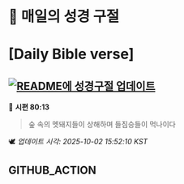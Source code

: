 # 🙏 매일의 성경 구절
# [Daily Bible verse]
## [![README에 성경구절 업데이트](https://github.com/DONGSUKA/first_test/actions/workflows/update-readme-bible.yml/badge.svg)](https://github.com/DONGSUKA/first_test/actions/workflows/update-readme-bible.yml)
<!-- START_BIBLE_VERSE -->
📖 **시편 80:13**
> 숲 속의 멧돼지들이 상해하며 들짐승들이 먹나이다

🕊️ _업데이트 시각: 2025-10-02 15:52:10 KST_
  <!-- END_BIBLE_VERSE -->
## GITHUB_ACTION
